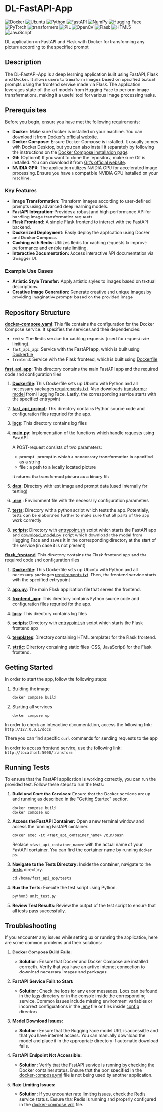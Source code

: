 # DL-FastAPI-App
![Docker](https://img.shields.io/badge/docker-%230db7ed.svg?style=for-the-badge&logo=docker&logoColor=white)
![Ubuntu](https://img.shields.io/badge/Ubuntu-E95420?style=for-the-badge&logo=ubuntu&logoColor=white)
![Python](https://img.shields.io/badge/python-3670A0?style=for-the-badge&logo=python&logoColor=ffdd54)
![FastAPI](https://img.shields.io/badge/FastAPI-005571?style=for-the-badge&logo=fastapi)
![NumPy](https://img.shields.io/badge/numpy-%23013243.svg?style=for-the-badge&logo=numpy&logoColor=white)
![Hugging Face](https://img.shields.io/badge/Hugging%20Face-FFD21E?style=for-the-badge&logoColor=white)
![PyTorch](https://img.shields.io/badge/PyTorch-%23EE4C2C.svg?style=for-the-badge&logo=PyTorch&logoColor=white)
![transformers](https://img.shields.io/badge/transformers-green?style=for-the-badge&)
![PIL](https://img.shields.io/badge/PIL-red?style=for-the-badge&)
![OpenCV](https://img.shields.io/badge/opencv-%23white.svg?style=for-the-badge&logo=opencv&logoColor=white)
![Flask](https://img.shields.io/badge/flask-%23000.svg?style=for-the-badge&logo=flask&logoColor=white)
![HTML5](https://img.shields.io/badge/html5-%23E34F26.svg?style=for-the-badge&logo=html5&logoColor=white)
![JavaScript](https://img.shields.io/badge/javascript-%23323330.svg?style=for-the-badge&logo=javascript&logoColor=%23F7DF1E)

DL application on FastAPI and Flask with Docker for transforming any picture according to the specified prompt

## Description

The DL-FastAPI-App is a deep learning application built using FastAPI, Flask and Docker. It allows users to transform images based on specified textual prompts using the frontend service made via Flask. The application leverages state-of-the-art models from Hugging Face to perform image transformations, making it a useful tool for various image processing tasks.

## Prerequisites

Before you begin, ensure you have met the following requirements:

- **Docker:** Make sure Docker is installed on your machine. You can download it from [Docker's official website](https://www.docker.com/products/docker-desktop).
- **Docker Compose:** Ensure Docker Compose is installed. It usually comes with Docker Desktop, but you can also install it separately by following the instructions on the [Docker Compose installation page](https://docs.docker.com/compose/install/).
- **Git:** (Optional) If you want to clone the repository, make sure Git is installed. You can download it from [Git's official website](https://git-scm.com/).
- **NVIDIA GPU**: The application utilizes NVIDIA GPU for accelerated image processing. Ensure you have a compatible NVIDIA GPU installed on your machine.


### Key Features

- **Image Transformation:** Transform images according to user-defined prompts using advanced deep learning models.
- **FastAPI Integration:** Provides a robust and high-performance API for handling image transformation requests.
- **Flask Frontend:** A simple Flask frontend to interact with the FastAPI backend.
- **Dockerized Deployment:** Easily deploy the application using Docker and Docker Compose.
- **Caching with Redis:** Utilizes Redis for caching requests to improve performance and enable rate limiting.
- **Interactive Documentation:** Access interactive API documentation via Swagger UI.

### Example Use Cases

- **Artistic Style Transfer:** Apply artistic styles to images based on textual descriptions.
- **Creative Image Generation:** Generate creative and unique images by providing imaginative prompts based on the provided image


## Repository Structure

**[docker-compose.yaml](./docker-compose.yaml)**: This file contains the configuration for the Docker Compose service. It specifies the services and their dependencies:
   - `redis`: The Redis service for caching requests (used for request rate limiting).
   - `fast_api_app`: Service with the FastAPI app, which is built using [Dockerfile](./fast_api_app/Dockerfile)
   - `frontend`: Service with the Flask frontend, which is built using [Dockerfile](./frontend/Dockerfile)


**[fast_api_app](./fast_api_app)**: This directory contains the main FastAPI app and the required code and configuration files

1. **[Dockerfile](./fast_api_app/Dockerfile)**: This Dockerfile sets up Ubuntu with Python and all necessary packages [requirements.txt](./fast_api_app/requirements.txt). Also downloads [transformer model](https://huggingface.co/timbrooks/instruct-pix2pix) from Hugging Face. Lastly, the corresponding service starts with the specified entrypoint

2. **[fast_api_project](./fast_api_app/src/fast_api_project)**: This directory contains Python source code and configuration files requried for the app.

3. **[logs](./fast_api_app/src/logs)**: This directory contains log files

4. **[main.py](./fast_api_app/app/main.py)**: Implementation of the functions which handle requests using FastAPI
   
    A POST-request consists of two parameters:
    - prompt : prompt in which a neccessary transformation is specified as a string
    - file : a path to a locally located picture
    
    It returns the transformed picture as a binary file

5. **[data](./fast_api_app/data)**: Directory with test image and prompt data (used internally for testing)

6. **[.env](./fast_api_app/env/.env)** : Environment file with the necessary configuration parameters

7. **[tests](./fast_api_app/tests)**: Directory with a python script which tests the app. Potentially, tests can be elaborated further to make sure that all parts of the app work correctly

8. **[scripts](./fast_api_app/scripts)**: Directory with [entrypoint.sh](./fast_api_app/scripts/entrypoint.sh) script which starts the FastAPI app and [download_model.py](./fast_api_app/scripts/download_model.py) script which downloads the model from Hugging Face and saves it in the corresponding directory at the start of the service (in case it is not present)

**[flask_frontend](./frontend)**: This directory contains the Flask frontend app and the required code and configuration files

1. **[Dockerfile](./frontend/Dockerfile)**: This Dockerfile sets up Ubuntu with Python and all necessary packages [requirements.txt](./fast_api_app/requirements.txt). Then, the frontend service starts with the specified entrypoint

2. **[app.py](./frontend/app.py)**: The main Flask application file that serves the frontend.

3. **[frontend_app](./frontend/src/frontend_app)**: This directory contains Python source code and configuration files requried for the app.

4. **[logs](./frontend/src/logs)**: This directory contains log files

5. **[scripts](./frontend/scripts)**: Directory with [entrypoint.sh](./frontend/scripts/entrypoint.sh) script which starts the Flask frontend app 

6. **[templates](./frontend/templates)**: Directory containing HTML templates for the Flask frontend.

7. **[static](./frontend/static)**: Directory containing static files (CSS, JavaScript) for the Flask frontend.


## Getting Started

In order to start the app, follow the following steps:

1. Building the image
    ```
    docker compose build
    ```

2. Starting all services
    ```
    docker compose up
    ```

In order to check an interactive documentation, access the following link: ```http://127.0.0.1/docs```

There you can find specific `curl` commands for sending requests to the app

In order to access frontend service, use the following link: ```http://localhost:5000/transform```

## Running Tests

To ensure that the FastAPI application is working correctly, you can run the provided test. Follow these steps to run the tests:

1. **Build and Start the Services:**
    Ensure that the Docker services are up and running as described in the "Getting Started" section.
    ```
    docker compose build
    docker compose up
    ```

2. **Access the FastAPI Container:**
    Open a new terminal window and access the running FastAPI container.
    ```
    docker exec -it <fast_api_container_name> /bin/bash
    ```
    Replace `<fast_api_container_name>` with the actual name of your FastAPI container. You can find the container name by running `docker ps`.

3. **Navigate to the Tests Directory:**
    Inside the container, navigate to the **[tests](./fast_api_app/tests)** directory.
    ```
    cd /home/fast_api_app/tests
    ```

4. **Run the Tests:**
    Execute the test script using Python.
    ```
    python3 unit_test.py
    ```

5. **Review Test Results:**
    Review the output of the test script to ensure that all tests pass successfully.

## Troubleshooting

If you encounter any issues while setting up or running the application, here are some common problems and their solutions:

1. **Docker Compose Build Fails:**
   - **Solution:** Ensure that Docker and Docker Compose are installed correctly. Verify that you have an active internet connection to download necessary images and packages.

2. **FastAPI Service Fails to Start:**
   - **Solution:** Check the logs for any error messages. Logs can be found in the [logs](./fast_api_app/src/logs) directory or in the console inside the corresponding service. Common issues include missing environment variables or incorrect configurations in the [.env](./fast_api_app/env/.env) file or files inside [config](./fast_api_app/src/fast_api_project/config/) directory.

3. **Model Download Issues:**
   - **Solution:** Ensure that the Hugging Face model URL is accessible and that you have internet access. You can manually download the model and place it in the appropriate directory if automatic download fails.

4. **FastAPI Endpoint Not Accessible:**
   - **Solution:** Verify that the FastAPI service is running by checking the Docker container status. Ensure that the port specified in the [docker-compose.yml](./docker-compose.yaml) file is not being used by another application.

5. **Rate Limiting Issues:**
   - **Solution:** If you encounter rate limiting issues, check the Redis service status. Ensure that Redis is running and properly configured in the [docker-compose.yml](./docker-compose.yaml) file.
